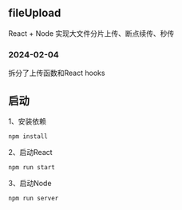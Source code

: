 ## fileUpload

React + Node 实现大文件分片上传、断点续传、秒传

### 2024-02-04
拆分了上传函数和React hooks


## 启动

1、安装依赖

```
npm install
```



2、启动React

```
npm run start
```



3、启动Node

```
npm run server
```

